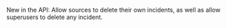 New in the API: Allow sources to delete their own incidents, as well as allow
superusers to delete any incident.
